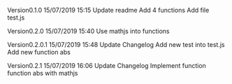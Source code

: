 Version0.1.0 15/07/2019 15:15
Update readme
Add 4 functions
Add file test.js

Version0.2.0 15/07/2019 15:40
Use mathjs into functions

Version0.2.0.1 15/07/2019 15:48
Update Changelog
Add new test into test.js
Add new function abs

Version0.2.1 15/07/2019 16:06
Update Changelog
Implement function function abs with mathjs

